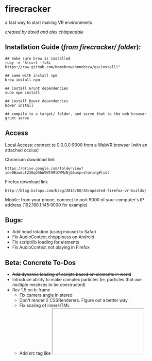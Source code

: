 firecracker
========


a fast way to start making VR environments

_created by david and alex chippendale_


Installation Guide (_from firecracker/ folder_):
--------
    
    ## make sure brew is installed
    ruby -e "$(curl -fsSL https://raw.github.com/Homebrew/homebrew/go/install)"

    ## same with install npm
    brew install npm

    ## install Grunt dependencies
    sudo npm install

    ## install Bower dependencies
    bower install

    ## compile to a target/ folder, and serve that to the web browser
    grunt serve


Access
--------

Local Access: connect to 0.0.0.0:9000 from a WebVR browser (with an attached oculus)

Chromium download link

    https://drive.google.com/folderview?id=0BzudLt22BqGRbW9WTHMtOWMzNjQ&usp=sharing#list
    
Firefox download link

    http://blog.bitops.com/blog/2014/08/20/updated-firefox-vr-builds/

Mobile: from your phone, connect to port 9000 of your computer's IP address (192.168.1.145:9000 for example)


Bugs:
--------
- Add head rotation (using mouse) to Safari
- Fix AudioContext choppiness on Android
- Fix script/lib loading for elements
- Fix AudioContext not playing in Firefox


Beta: Concrete To-Dos
--------
- <s>Add dynamic loading of scripts based on elements in world</s>
- Introduce ability to make complex particles (ie, particles that use multiple meshses to be constructed)
- Rev 1.5 on b-frame
  - Fix camera angle in stereo
  - Don't render 2 CSSRenderers. Figure out a better way.
  - Fix scaling of innerHTML
  - Add src tag like <iframe> to load in external frames
  - Add proper renderer sizing/resizing on window change
- Rev 2 on audio-jump
  - Add proper support for .ogg, .mp3, .m4a
  - Be more sophisticated about reading frequencies, generating movement
  - Allow volume to modulate based on camera distance (tie audio-file gain to distance from observer)
  - Add handling of pausing/stopping audio
  - Split audio processing into other JS worker (is this possible?)
- Add native headtracking back to iOS and/or Android Apps
- Add looping to object creation
- Create proper Prototype representation of each Firecracker element 
- Prevent screen dimming on iOS / Android
- Move attribute declaration to created function in Polymer
- Behavior group - affects the same attributes of the objects within it
- Complex particle - uses multiple particles that move in conjunction to a master/center particle
- Build drag and drop interface on the dom. Build a manipulatable map of how code is laid out. Show layout of how code looks. Show rendering of code (world-core).
- Build a demo - 'take a seat'
- Add tweening to update functions
- Add <sky-box> particle
- Need idea of firecracker-atom (entwine, interwoven) - which is how multiple languages represent an item. As in <firecracker-atom> represents the WebGL and HTML respresentations. Different channels? WebGL Channel, HTML channel? The atom swims in both.
- Need smarter loading of scripts.
  - Catch if an item has already been registered in a file with multiple registrations.
- Properly do DOM attribute binding. If attribute on parent is changed, change child.
  - Maybe add getters/setters to attributes so that they can be calcuated, and changes in the parent can propagate down to its children.
- BUG: Remove double loading of weaves within template tags


DC
--------
- <s>Build out support for returning array of meshes from a particle's create func</s>
- Have world-core extend particle-core (define grouping paradigm). Scene should just be a particle.
- <s>All: add initial rotation (call them turnx, turny, turnz, have them be out of 1)</s>
- <s>Particle: add basic 2d browser plane (window)</s>
- <s>Particle: Add basic sound element</s>
- <s>Add native 'video' support for iphone app</s>
- <s>Figure out quaternion math for iphone app</s>
- <s>Add support for template property when declaring Firecracker Element</s>
  - Should work like Polymer <template> tag. Should allow:
    - <s>Interpolation of attributes



AC:
--------
- <s>Desktop: have pointer tracking</s>
- <s>Desktop: add oculus support</s>
- <s>Video Particle (material mapped to a plane). Theatre experience.</s>
- All: add lighting
- Positional tracking (accelerometer)


Beta: Needs Some Time
--------
- Collision detection between families of particles, and or groups of particles
- Movement of particles
    - movement could represent basic physics (gravity)
- Environmental construction (tango) 
- Basic ambient effects (lens flare, fog, space, glowing, etc.)
- Visual effects to all particles, renderer (build a visualizer for music)
- All: add definition of a foot
- Multi user worlds
- Add double click gesture/tap
- Add jQuery esc interface to manipulate objects and there attributes easily.
- Need to figure out how to promote people to download app


Other repos
--------
- Build Polymer Loading Engine
  - Loads in polymer elements just be declaring them on the page.
  - Should search distributed places to pull in elements.
  - Should accept list of places to search for
- Polymer app to navigate between hyperlinked experiences. Narnia? 
  - Render sortable collection of models (environment)
- Presentation website of us
- API docs for Firecracker
  - on the left: code
  - on the right: low cpu renderings
- Shareable, shortened URL to experience world. 
  - When clicked on, bring user to xp that teaches them about 
    what this thing is.
- Backend to store repos of environments that can be collaborated on
  - Repo, with branches
  - Collaborators (people who have contributed to this, ie, a model ws used)
- Build an app that uses 3-4 panels of modular width, height
  - One for preview
  - One for library of particles
  - One for code generated
  - One for publishing content, generating a link to it, selling it?
  


Bullet points
--------
- Easy to build. Easy to share. Easy to sell.
- General users: Try it on Safari if you're on iOS, Chrome if you're on Android
- Devs: The environment you're manipulating is mirrored in the DOM
  - In short, you're able to manipulate 3d space using jQuery
- Devs: Build 1 environemnt and package it for every device. Phonegap for VR. (Every iPhone, Every Android Device, Gear VR, Oculus)
- Build environments in minutes:
  - We fuel creation
- Make environments from other environments:
  - Share environments and the particles you used, and access other makers particles.
- Experience VR for <$20
- Import 3d models
- The next generation of HTML


Future
--------
- Encourage collaboration above all else. Allow all sorts of content creators to work together to create worlds.
- A git repo for everyone else.
- Pay up front for models, or do a rev split with model makers for whatever you sell your game for
  - If it's free, than you pay nothing to model makers
  - Every purchase goes to the content makers who made this
- Pay to host larger experience
- Build a collapsible headset holder
- Repurpose as code educational software
- Make every user become a maker  
- Fuel creation
- Point cloud rendering
- Something with robots way afer this
- CSS type language: be descriptive of an objects geometries, textures, rather than asset based. Difference between producting photoshop buttons and CSS buttons.
